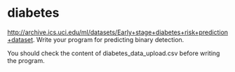 # diabetes

http://archive.ics.uci.edu/ml/datasets/Early+stage+diabetes+risk+prediction+dataset.
Write your program for predicting binary detection.

You should check the content of diabetes_data_upload.csv before writing the program.

